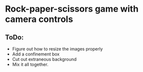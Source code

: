# Rock-paper-scissors game with camera controls

## ToDo:
 *	Figure out how to resize the images properly
 *	Add a confinement box
 * 	Cut out extraneous background
 * 	Mix it all together.

